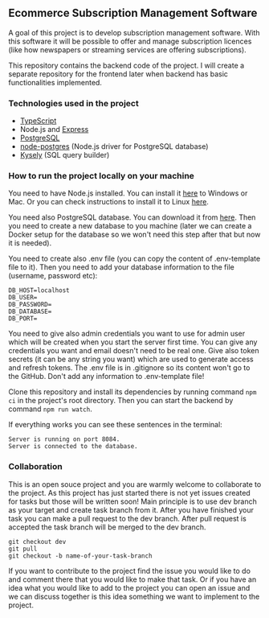 ## Ecommerce Subscription Management Software

A goal of this project is to develop subscription management software. With this software it will be possible to offer and manage subscription licences (like how newspapers or streaming services are offering subscriptions).

This repository contains the backend code of the project. I will create a separate repository for the frontend later when backend has basic functionalities implemented.

### Technologies used in the project

- [TypeScript](https://www.typescriptlang.org/docs/)
- Node.js and [Express](https://expressjs.com/)
- [PostgreSQL](https://www.postgresql.org/)
- [node-postgres](https://node-postgres.com/) (Node.js driver for PostgreSQL database)
- [Kysely](https://github.com/koskimas/kysely) (SQL query builder)

### How to run the project locally on your machine

You need to have Node.js installed. You can install it [here](https://nodejs.org/en/) to Windows or Mac. Or you can check instructions to install it to Linux [here](https://nodejs.org/en/download/package-manager/).

You need also PostgreSQL database. You can download it from [here](https://www.postgresql.org/). Then you need to create a new database to you machine (later we can create a Docker setup for the database so we won't need this step after that but now it is needed).

You need to create also .env file (you can copy the content of .env-template file to it). Then you need to add your database information to the file (username, password etc):

```
DB_HOST=localhost
DB_USER=
DB_PASSWORD=
DB_DATABASE=
DB_PORT=
```

You need to give also admin credentials you want to use for admin user which will be created when you start the server first time. You can give any credentials you want and email doesn't need to be real one. Give also token secrets (it can be any string you want) which are used to generate access and refresh tokens.
The .env file is in .gitignore so its content won't go to the GitHub. Don't add any information to .env-template file!

Clone this repository and install its dependencies by running command `npm ci` in the project's root directory. Then you can start the backend by command `npm run watch`.

If everything works you can see these sentences in the terminal:

```
Server is running on port 8084.
Server is connected to the database.
```

### Collaboration

This is an open souce project and you are warmly welcome to collaborate to the project. As this project has just started there is not yet issues created for tasks but those will be written soon! Main principle is to use dev branch as your target and create task branch from it. After you have finished your task you can make a pull request to the dev branch. After pull request is accepted the task branch will be merged to the dev branch.

```
git checkout dev
git pull
git checkout -b name-of-your-task-branch
```

If you want to contribute to the project find the issue you would like to do and comment there that you would like to make that task. Or if you have an idea what you would like to add to the project you can open an issue and we can discuss together is this idea something we want to implement to the project.
